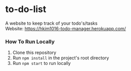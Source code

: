 # to-do-list
A website to keep track of your todo's/tasks <br>
Website: https://hkim1016-todo-manager.herokuapp.com/

### How To Run Locally
1. Clone this repository
2. Run `npm install` in the project's root directory
3. Run `npm start` to run locally
